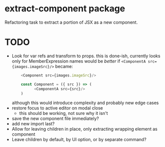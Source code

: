 # extract-component package

Refactoring task to extract a portion of JSX as a new component.

# TODO

- Look for var refs and transform to props. this is done-ish, 
  currently looks only for MemberExpression names
  would be _better_ if `<ComponentA src={images.imageSrc}/>` became:
  ```javascript
	  <Component src={images.imageSrc}/>

	  const Component = ({ src }) => (
 			<ComponentA src={src}/>
	  )
  ```
  although this would introduce complexity and probably new edge cases
- restore focus to active editor on modal close
	- this should be working, not sure why it isn't
- save the new component file immediately?
- add new import last?
- Allow for leaving children in place, only extracting wrapping element as component
- Leave children by default, by UI option, or by separate command?
